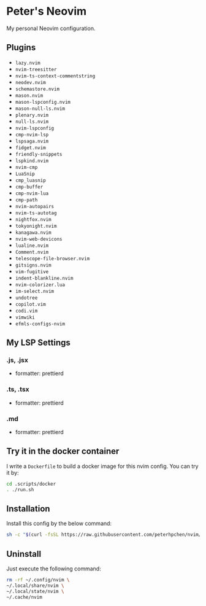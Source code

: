 # Peter's Neovim

My personal Neovim configuration.

## Plugins

- `lazy.nvim`
- `nvim-treesitter`
- `nvim-ts-context-commentstring`
- `neodev.nvim`
- `schemastore.nvim`
- `mason.nvim`
- `mason-lspconfig.nvim`
- `mason-null-ls.nvim`
- `plenary.nvim`
- `null-ls.nvim`
- `nvim-lspconfig`
- `cmp-nvim-lsp`
- `lspsaga.nvim`
- `fidget.nvim`
- `friendly-snippets`
- `lspkind.nvim`
- `nvim-cmp`
- `LuaSnip`
- `cmp_luasnip`
- `cmp-buffer`
- `cmp-nvim-lua`
- `cmp-path`
- `nvim-autopairs`
- `nvim-ts-autotag`
- `nightfox.nvim`
- `tokyonight.nvim`
- `kanagawa.nvim`
- `nvim-web-devicons`
- `lualine.nvim`
- `Comment.nvim`
- `telescope-file-browser.nvim`
- `gitsigns.nvim`
- `vim-fugitive`
- `indent-blankline.nvim`
- `nvim-colorizer.lua`
- `im-select.nvim`
- `undotree`
- `copilot.vim`
- `codi.vim`
- `vimwiki`
- `efmls-configs-nvim`

## My LSP Settings

### .js, .jsx

- formatter: prettierd

### .ts, .tsx

- formatter: prettierd

### .md

- formatter: prettierd

## Try it in the docker container

I write a `Dockerfile` to build a docker image for this nvim config. You can try it by:

```sh
cd .scripts/docker
. ./run.sh
```

## Installation

Install this config by the below command:

```sh
sh -c "$(curl -fsSL https://raw.githubusercontent.com/peterhpchen/nvim/main/.scripts/install.sh)"
```

## Uninstall

Just execute the following command:

```sh
rm -rf ~/.config/nvim \
~/.local/share/nvim \
~/.local/state/nvim \
~/.cache/nvim
```
